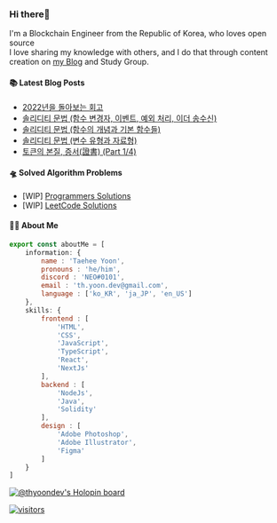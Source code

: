 ### Hi there👋
I'm a Blockchain Engineer from the Republic of Korea, who loves open source    
I love sharing my knowledge with others, and I do that through content creation on [my Blog](https://velog.io/@thyoondev) and Study Group.

<!-- <a href="https://github.com/anuraghazra/github-readme-stats">
    <img align="center" src = "https://github-readme-stats.vercel.app/api?username=thyoondev&count_private=true&show_icons=true&include_all_commits=true&hide_border=true&hide_title=true">
</a> -->

#### 📚 Latest Blog Posts 

<!-- BLOG-POST-LIST:START -->
- [2022년을 돌아보는 회고](https://velog.io/@thyoondev/2022%EB%85%84%EC%9D%84-%EB%8F%8C%EC%95%84%EB%B3%B4%EB%8A%94-%ED%9A%8C%EA%B3%A0)
- [솔리디티 문법 &lpar;함수 변경자, 이벤트, 예외 처리, 이더 송수신&rpar;](https://velog.io/@thyoondev/%EC%86%94%EB%A6%AC%EB%94%94%ED%8B%B0-%EB%AC%B8%EB%B2%95-%ED%95%A8%EC%88%98-%EB%B3%80%EA%B2%BD%EC%9E%90-%EC%9D%B4%EB%B2%A4%ED%8A%B8-%EC%98%88%EC%99%B8-%EC%B2%98%EB%A6%AC-%EC%9D%B4%EB%8D%94-%EC%86%A1%EC%88%98%EC%8B%A0)
- [솔리디티 문법 &lpar;함수의 개념과 기본 함수들&rpar;](https://velog.io/@thyoondev/%EC%86%94%EB%A6%AC%EB%94%94%ED%8B%B0-%EB%AC%B8%EB%B2%95-%ED%95%A8%EC%88%98%EC%9D%98-%EA%B0%9C%EB%85%90%EA%B3%BC-%EA%B8%B0%EB%B3%B8-%ED%95%A8%EC%88%98%EB%93%A4)
- [솔리디티 문법 &lpar;변수 유형과 자료형&rpar;](https://velog.io/@thyoondev/%EC%86%94%EB%A6%AC%EB%94%94%ED%8B%B0-%EB%AC%B8%EB%B2%95-%EB%B3%80%EC%88%98-%EC%9C%A0%ED%98%95%EA%B3%BC-%EC%9E%90%EB%A3%8C%ED%98%95)
- [토큰의 본질, 증서&lpar;證書&rpar; &lpar;Part 1/4&rpar;](https://velog.io/@thyoondev/%ED%86%A0%ED%81%B0%EC%9D%98-%EB%B3%B8%EC%A7%88-%EC%A6%9D%EC%84%9C%E8%AD%89%E6%9B%B8)
<!-- BLOG-POST-LIST:END -->

#### 🛸 Solved Algorithm Problems
- [WIP] [Programmers Solutions](https://github.com/guui-programmers/Programmers-Algorithm/tree/main/thyoondev)
- [WIP] [LeetCode Solutions](https://github.com/Google-wait/codingtest-study/tree/main/thyoondev)


#### 👨‍💻 About Me
```js
export const aboutMe = [
    information: {
        name : 'Taehee Yoon',
        pronouns : 'he/him',
        discord : 'NEO#0101',
        email : 'th.yoon.dev@gmail.com',
        language : ['ko_KR', 'ja_JP', 'en_US']
    },
    skills: {
        frontend : [
            'HTML',
            'CSS',
            'JavaScript',
            'TypeScript',
            'React',
            'NextJs'
        ],
        backend : [
            'NodeJs',
            'Java',
            'Solidity'
        ],
        design : [
            'Adobe Photoshop',
            'Adobe Illustrator',
            'Figma'
        ]
    }
]

```

[![@thyoondev's Holopin board](https://holopin.me/thyoondev)](https://holopin.io/@thyoondev)

[![visitors](https://hits.seeyoufarm.com/api/count/incr/badge.svg?url=https%3A%2F%2Fgithub.com%2Fthyoondev%2Fthyoondev&count_bg=%230A54A2&title_bg=%23555555&icon=&icon_color=%23E7E7E7&title=hits&title=visitors&edge_flat=false)](https://hits.seeyoufarm.com)
